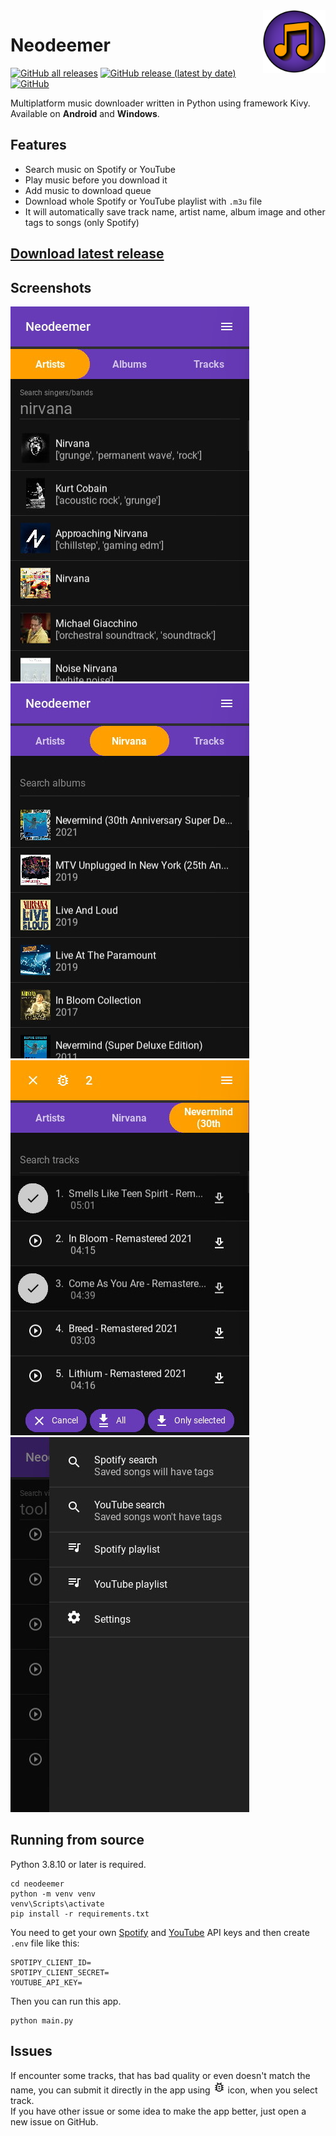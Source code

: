 <img src="neodeemer/data/icon.png" alt="Icon" height="100" align="right">

# Neodeemer
[![GitHub all releases](https://img.shields.io/github/downloads/Tutislav/neodeemer/total)](https://github.com/Tutislav/neodeemer/releases/latest)
[![GitHub release (latest by date)](https://img.shields.io/github/v/release/Tutislav/neodeemer)](https://github.com/Tutislav/neodeemer/releases/latest)
[![GitHub](https://img.shields.io/github/license/Tutislav/neodeemer)](https://github.com/Tutislav/neodeemer/blob/main/LICENSE)

Multiplatform music downloader written in Python using framework Kivy.\
Available on **Android** and **Windows**.

## Features
- Search music on Spotify or YouTube
- Play music before you download it
- Add music to download queue
- Download whole Spotify or YouTube playlist with `.m3u` file
- It will automatically save track name, artist name, album image and other tags to songs (only Spotify)
## **[Download latest release](https://github.com/Tutislav/neodeemer/releases/latest)**

## Screenshots
![Screenshot 1](img/neodeemer_screenshot_1.jpg)
![Screenshot 2](img/neodeemer_screenshot_2.jpg)
![Screenshot 3](img/neodeemer_screenshot_3.jpg)
![Screenshot 4](img/neodeemer_screenshot_4.jpg)

## Running from source
Python 3.8.10 or later is required.
```
cd neodeemer
python -m venv venv
venv\Scripts\activate
pip install -r requirements.txt
```
You need to get your own [Spotify](https://developer.spotify.com/dashboard/) and [YouTube](https://developers.google.com/youtube/v3/getting-started) API keys and then create `.env` file like this:
```
SPOTIPY_CLIENT_ID=
SPOTIPY_CLIENT_SECRET=
YOUTUBE_API_KEY=
```
Then you can run this app.
```
python main.py
```

## Issues
If encounter some tracks, that has bad quality or even doesn't match the name, you can submit it directly in the app using
<svg style="width:20px;height:20px" viewBox="0 0 24 24">
    <path fill="currentColor" d="M20,8H17.19C16.74,7.2 16.12,6.5 15.37,6L17,4.41L15.59,3L13.42,5.17C12.96,5.06 12.5,5 12,5C11.5,5 11.05,5.06 10.59,5.17L8.41,3L7,4.41L8.62,6C7.87,6.5 7.26,7.21 6.81,8H4V10H6.09C6.03,10.33 6,10.66 6,11V12H4V14H6V15C6,15.34 6.03,15.67 6.09,16H4V18H6.81C8.47,20.87 12.14,21.84 15,20.18C15.91,19.66 16.67,18.9 17.19,18H20V16H17.91C17.97,15.67 18,15.34 18,15V14H20V12H18V11C18,10.66 17.97,10.33 17.91,10H20V8M16,15A4,4 0 0,1 12,19A4,4 0 0,1 8,15V11A4,4 0 0,1 12,7A4,4 0 0,1 16,11V15M14,10V12H10V10H14M10,14H14V16H10V14Z" />
</svg>
icon, when you select track.\
If you have other issue or some idea to make the app better, just open a new issue on GitHub.